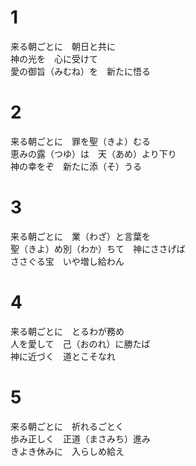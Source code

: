 # 1  
来る朝ごとに　朝日と共に  
神の光を　心に受けて  
愛の御旨（みむね）を　新たに悟る  

# 2  
来る朝ごとに　罪を聖（きよ）むる  
恵みの露（つゆ）は　天（あめ）より下り  
神の幸をぞ　新たに添（そ）うる  

# 3  
来る朝ごとに　業（わざ）と言葉を  
聖（きよ）め別（わか）ちて　神にささげば  
ささぐる宝　いや増し給わん  

# 4  
来る朝ごとに　とるわが務め  
人を愛して　己（おのれ）に勝たば  
神に近づく　道とこそなれ  

# 5  
来る朝ごとに　祈れるごとく  
歩み正しく　正道（まさみち）進み  
きよき休みに　入らしめ給え  

